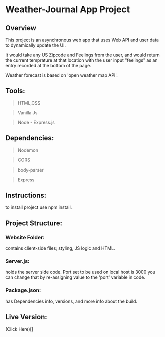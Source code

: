 # Weather-Journal App Project

## Overview
This project is an asynchronous web app that uses Web API and user data to dynamically update the UI. 


It would take any US Zipcode and Feelings from the user, and would return the current temprature at that location with the user input "feelings" as an entry recorded at the bottom of the page.

Weather forecast is based on 'open weather map API'.


## Tools:

> HTML,CSS


> Vanilla Js


> Node - Express.js



## Dependencies:


> Nodemon


>CORS

>body-parser

>Express


## Instructions:

to install project use npm install.

## Project Structure: 


### Website Folder:

contains client-side files; styling, JS logic and HTML.

### Server.js: 

holds the server side code. Port set to be used on local host is 3000 you can change that by re-assigning value to the 'port' variable in code.


### Package.json:


has Dependencies info, versions, and more info about the build.

## Live Version: 

(Click Here)[]
